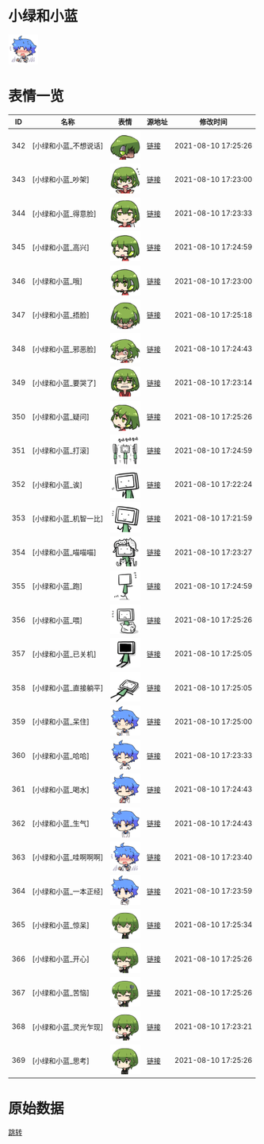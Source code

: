 # 小绿和小蓝

<img src="./cover.png" height="60" alt="cover" />

# 表情一览

|ID|名称|表情|源地址|修改时间|
|----|----|----|----|----|
|342|[小绿和小蓝_不想说话]|<img src="./pic/000342_%5B小绿和小蓝_不想说话%5D.png" height="60" alt="不想说话"/>|[链接](http://i0.hdslb.com/bfs/emote/eb0e4730ecb42c342e1507330ce495deef0128bd.png)|2021-08-10 17:25:26|
|343|[小绿和小蓝_吵架]|<img src="./pic/000343_%5B小绿和小蓝_吵架%5D.png" height="60" alt="吵架"/>|[链接](http://i0.hdslb.com/bfs/emote/420d20935484170ac24c67872f29458bc0c79f5a.png)|2021-08-10 17:23:00|
|344|[小绿和小蓝_得意脸]|<img src="./pic/000344_%5B小绿和小蓝_得意脸%5D.png" height="60" alt="得意脸"/>|[链接](http://i0.hdslb.com/bfs/emote/ef7c7605c4975f89896f3ed37c4e097c4e1713d7.png)|2021-08-10 17:23:33|
|345|[小绿和小蓝_高兴]|<img src="./pic/000345_%5B小绿和小蓝_高兴%5D.png" height="60" alt="高兴"/>|[链接](http://i0.hdslb.com/bfs/emote/614798a8c875540d417b7200b9ea1ac3e1a934a3.png)|2021-08-10 17:24:59|
|346|[小绿和小蓝_哦]|<img src="./pic/000346_%5B小绿和小蓝_哦%5D.png" height="60" alt="哦"/>|[链接](http://i0.hdslb.com/bfs/emote/dab5061b6f299a5f38b85a115da8eab8024426e8.png)|2021-08-10 17:23:00|
|347|[小绿和小蓝_捂脸]|<img src="./pic/000347_%5B小绿和小蓝_捂脸%5D.png" height="60" alt="捂脸"/>|[链接](http://i0.hdslb.com/bfs/emote/7108030a92e01945817e2e73cc9206cfed4069a3.png)|2021-08-10 17:25:18|
|348|[小绿和小蓝_邪恶脸]|<img src="./pic/000348_%5B小绿和小蓝_邪恶脸%5D.png" height="60" alt="邪恶脸"/>|[链接](http://i0.hdslb.com/bfs/emote/da35ac592ab48d23d299034315eb3b4efe15015b.png)|2021-08-10 17:24:43|
|349|[小绿和小蓝_要哭了]|<img src="./pic/000349_%5B小绿和小蓝_要哭了%5D.png" height="60" alt="要哭了"/>|[链接](http://i0.hdslb.com/bfs/emote/f1c4d2b6cfcf43b985af38da8dc5a4fcdfbcc600.png)|2021-08-10 17:23:14|
|350|[小绿和小蓝_疑问]|<img src="./pic/000350_%5B小绿和小蓝_疑问%5D.png" height="60" alt="疑问"/>|[链接](http://i0.hdslb.com/bfs/emote/80d7b4f10cd51dee05c0e307169aab9e9c2ea37e.png)|2021-08-10 17:25:26|
|351|[小绿和小蓝_打滚]|<img src="./pic/000351_%5B小绿和小蓝_打滚%5D.png" height="60" alt="打滚"/>|[链接](http://i0.hdslb.com/bfs/emote/a0523e55635cf3e09dc286e2042fbbac6b50409c.png)|2021-08-10 17:24:59|
|352|[小绿和小蓝_诶]|<img src="./pic/000352_%5B小绿和小蓝_诶%5D.png" height="60" alt="诶"/>|[链接](http://i0.hdslb.com/bfs/emote/302e36652f710d0e7a8260090eaf63eac3bd28bf.png)|2021-08-10 17:22:24|
|353|[小绿和小蓝_机智一比]|<img src="./pic/000353_%5B小绿和小蓝_机智一比%5D.png" height="60" alt="机智一比"/>|[链接](http://i0.hdslb.com/bfs/emote/54816a3dd363e620e5d999f1bdf75290645bd35e.png)|2021-08-10 17:21:59|
|354|[小绿和小蓝_喵喵喵]|<img src="./pic/000354_%5B小绿和小蓝_喵喵喵%5D.png" height="60" alt="喵喵喵"/>|[链接](http://i0.hdslb.com/bfs/emote/a2019a775d69b7888d663e82b3c29bd0c2281188.png)|2021-08-10 17:23:27|
|355|[小绿和小蓝_跑]|<img src="./pic/000355_%5B小绿和小蓝_跑%5D.png" height="60" alt="跑"/>|[链接](http://i0.hdslb.com/bfs/emote/a73a2d7b884e735ab26ee1f871dd38c499f7b84a.png)|2021-08-10 17:24:59|
|356|[小绿和小蓝_喂]|<img src="./pic/000356_%5B小绿和小蓝_喂%5D.png" height="60" alt="喂"/>|[链接](http://i0.hdslb.com/bfs/emote/707e9e784b745fad291ab15d9a31a24c7efa6c1f.png)|2021-08-10 17:25:26|
|357|[小绿和小蓝_已关机]|<img src="./pic/000357_%5B小绿和小蓝_已关机%5D.png" height="60" alt="已关机"/>|[链接](http://i0.hdslb.com/bfs/emote/ea0769dadca17598873306ab8500aab1dd8994bd.png)|2021-08-10 17:25:05|
|358|[小绿和小蓝_直接躺平]|<img src="./pic/000358_%5B小绿和小蓝_直接躺平%5D.png" height="60" alt="直接躺平"/>|[链接](http://i0.hdslb.com/bfs/emote/92a77c53d7a66763d2bd9dab80ddd2afa6cf6387.png)|2021-08-10 17:25:05|
|359|[小绿和小蓝_呆住]|<img src="./pic/000359_%5B小绿和小蓝_呆住%5D.png" height="60" alt="呆住"/>|[链接](http://i0.hdslb.com/bfs/emote/978ab4d7ea39f7428fc945ba68c96b2291d26751.png)|2021-08-10 17:25:00|
|360|[小绿和小蓝_哈哈]|<img src="./pic/000360_%5B小绿和小蓝_哈哈%5D.png" height="60" alt="哈哈"/>|[链接](http://i0.hdslb.com/bfs/emote/22144e5e3ea83b587483ea473c2e191284d64b44.png)|2021-08-10 17:23:33|
|361|[小绿和小蓝_喝水]|<img src="./pic/000361_%5B小绿和小蓝_喝水%5D.png" height="60" alt="喝水"/>|[链接](http://i0.hdslb.com/bfs/emote/1e5592c8200419164f5730a0de6c30281a5c5a57.png)|2021-08-10 17:24:43|
|362|[小绿和小蓝_生气]|<img src="./pic/000362_%5B小绿和小蓝_生气%5D.png" height="60" alt="生气"/>|[链接](http://i0.hdslb.com/bfs/emote/a9cc35254663a736cbd0e020634765b5f147fcdd.png)|2021-08-10 17:24:43|
|363|[小绿和小蓝_哇啊啊啊]|<img src="./pic/000363_%5B小绿和小蓝_哇啊啊啊%5D.png" height="60" alt="哇啊啊啊"/>|[链接](http://i0.hdslb.com/bfs/emote/d67db235a945fdbd0b537aebddb4abc5ffc01184.png)|2021-08-10 17:23:40|
|364|[小绿和小蓝_一本正经]|<img src="./pic/000364_%5B小绿和小蓝_一本正经%5D.png" height="60" alt="一本正经"/>|[链接](http://i0.hdslb.com/bfs/emote/822a803bf5b340090c9c7053a74aa43c1b527c27.png)|2021-08-10 17:23:59|
|365|[小绿和小蓝_惊呆]|<img src="./pic/000365_%5B小绿和小蓝_惊呆%5D.png" height="60" alt="惊呆"/>|[链接](http://i0.hdslb.com/bfs/emote/15091032588cf3ccf2a7969460fe7705ec00e9c7.png)|2021-08-10 17:25:34|
|366|[小绿和小蓝_开心]|<img src="./pic/000366_%5B小绿和小蓝_开心%5D.png" height="60" alt="开心"/>|[链接](http://i0.hdslb.com/bfs/emote/08dab1d9250043f97273b211253d0341f92fb0f8.png)|2021-08-10 17:25:26|
|367|[小绿和小蓝_苦恼]|<img src="./pic/000367_%5B小绿和小蓝_苦恼%5D.png" height="60" alt="苦恼"/>|[链接](http://i0.hdslb.com/bfs/emote/14a0716224369f5211d5c69c249354f11f5026cb.png)|2021-08-10 17:25:26|
|368|[小绿和小蓝_灵光乍现]|<img src="./pic/000368_%5B小绿和小蓝_灵光乍现%5D.png" height="60" alt="灵光乍现"/>|[链接](http://i0.hdslb.com/bfs/emote/dc3fae4b42056970f5aa407e8297e96cd2ede2b2.png)|2021-08-10 17:23:21|
|369|[小绿和小蓝_思考]|<img src="./pic/000369_%5B小绿和小蓝_思考%5D.png" height="60" alt="思考"/>|[链接](http://i0.hdslb.com/bfs/emote/aecd0b1b0a5848765f002c857b73092677dec31f.png)|2021-08-10 17:25:26|

# 原始数据

[跳转](./raw.json)

